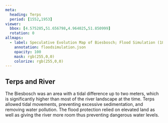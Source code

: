 ```yaml
---
meta:
  heading: Terps
  period: [1552,1953]
viewer:
  bbox: [4.575285,51.656798,4.964025,51.850999]
  rotation: 0
allmaps:
  - label: Speculative Evolution Map of Biesbosch; Flood Simulation (1877), 2023. 85 x 110 mm. The Berlage. Based on Map of the Island of Dordrecht, the Biesbosch and its surroundings, 1699, 1856, 1857. 204 x 216 mm. Ministry of war, topographical office. Regionaal Archief Dordrecht. 
    annotation: floodsimulation.json
    opacity: 100
    mask: rgb(255,0,0)
    colorize: rgb(255,0,0)
---
```


## Terps and River

The Biesbosch was an area with a tidal difference up to two meters, which is significantly higher than most of the river landscape at the time. Terps allowed tidal movements, preventing excessive sedimentation, and removing water pollution. The flood protection relied on elevated land as well as giving the river more room thus preventing dangerous water levels.
